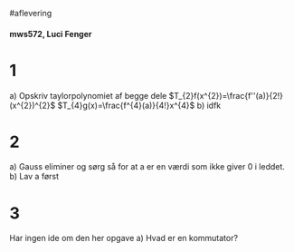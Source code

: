 #aflevering 
#### mws572, Luci Fenger
# 1
a) Opskriv taylorpolynomiet af begge dele
$T_{2}f(x^{2})=\frac{f''(a)}{2!}(x^{2})^{2}$ 
$T_{4}g(x)=\frac{f^{4}(a)}{4!}x^{4}$ 
b) idfk

# 2
a) Gauss eliminer og sørg så for at a er en værdi som ikke giver 0 i leddet.
b) Lav a først

# 3
Har ingen ide om den her opgave
a) Hvad er en kommutator?